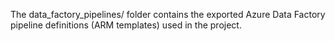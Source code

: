 The data_factory_pipelines/ folder contains the exported Azure Data Factory pipeline definitions (ARM templates) used in the project.
